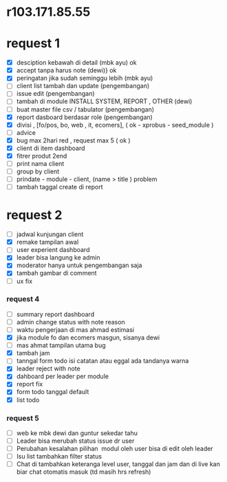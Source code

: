 # r103.171.85.55

# request 1

- [X] desciption kebawah di detail (mbk ayu) ok
- [X] accept tanpa harus note (dewi)} ok
- [X] peringatan jika sudah seminggu lebih (mbk ayu)
- [ ] client list tambah dan update (pengembangan)
- [ ] issue edit (pengembangan)
- [ ] tambah di module INSTALL SYSTEM, REPORT , OTHER (dewi)
- [ ] buat master file csv / tabulator (pengembangan)
- [X] report dasboard berdasar role (pengembangan)
- [X] divisi , [fo/pos, bo, web , it, ecomers], ( ok - xprobus - seed_module )
- [ ] advice
- [X] bug max 2hari red , request max 5 ( ok )
- [X] client di item dashboard
- [X] fitrer produt 2end
- [ ] print nama client
- [ ] group by client
- [ ] prindate - module - client,  (name > title ) problem
- [ ] tambah taggal create di report

# request 2

- [ ] jadwal kunjungan client
- [X] remake tampilan awal
- [ ] user experient dashboard
- [X] leader bisa langung ke admin
- [X] moderator hanya untuk pengembangan saja
- [X] tambah gambar di comment
- [ ] ux fix

### request 4

- [ ] summary report dashboard
- [ ] admin change status with note reason
- [ ] waktu pengerjaan di mas ahmad estimasi
- [X] jika module fo dan ecomers masgun, sisanya dewi
- [ ] mas ahmat tampilan utama bug
- [X] tambah jam
- [ ] tanngal form todo isi catatan atau eggal ada tandanya warna
- [X] leader reject with note
- [X] dahboard per leader per module
- [X] report fix
- [X] form todo tanggal default
- [X] list todo

### request 5

- [ ] web ke mbk dewi dan guntur sekedar tahu
- [ ] Leader bisa merubah status issue dr user
- [ ] Perubahan kesalahan pilihan  modul oleh user bisa di edit oleh leader
- [ ] Isu list tambahkan filter status
- [ ] Chat di tambahkan keteranga level user, tanggal dan jam dan di live kan biar chat otomatis masuk (td masih hrs refresh)
